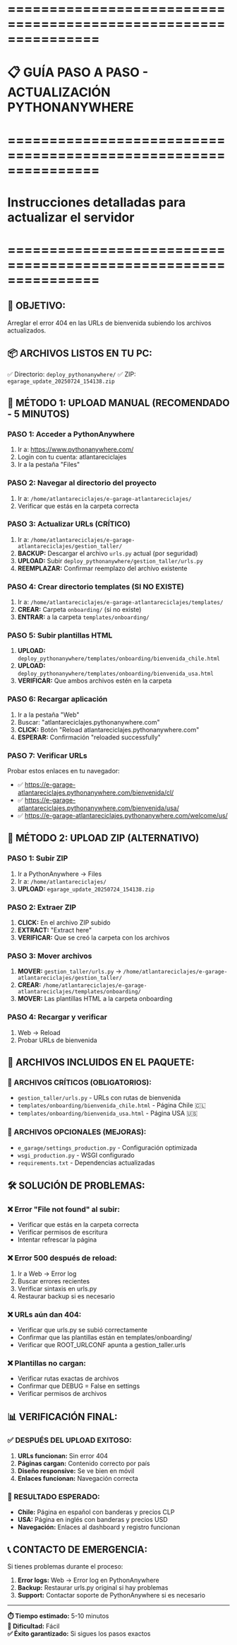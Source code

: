 # ===============================================================
# 📋 GUÍA PASO A PASO - ACTUALIZACIÓN PYTHONANYWHERE
# ===============================================================
# Instrucciones detalladas para actualizar el servidor
# ===============================================================

## 🎯 OBJETIVO:
Arreglar el error 404 en las URLs de bienvenida subiendo los archivos actualizados.

## 📦 ARCHIVOS LISTOS EN TU PC:
✅ Directorio: `deploy_pythonanywhere/`
✅ ZIP: `egarage_update_20250724_154138.zip`

## 🚀 MÉTODO 1: UPLOAD MANUAL (RECOMENDADO - 5 MINUTOS)

### PASO 1: Acceder a PythonAnywhere
1. Ir a: https://www.pythonanywhere.com/
2. Login con tu cuenta: atlantareciclajes
3. Ir a la pestaña "Files"

### PASO 2: Navegar al directorio del proyecto
1. Ir a: `/home/atlantareciclajes/e-garage-atlantareciclajes/`
2. Verificar que estás en la carpeta correcta

### PASO 3: Actualizar URLs (CRÍTICO)
1. Ir a: `/home/atlantareciclajes/e-garage-atlantareciclajes/gestion_taller/`
2. **BACKUP:** Descargar el archivo `urls.py` actual (por seguridad)
3. **UPLOAD:** Subir `deploy_pythonanywhere/gestion_taller/urls.py`
4. **REEMPLAZAR:** Confirmar reemplazo del archivo existente

### PASO 4: Crear directorio templates (SI NO EXISTE)
1. Ir a: `/home/atlantareciclajes/e-garage-atlantareciclajes/templates/`
2. **CREAR:** Carpeta `onboarding/` (si no existe)
3. **ENTRAR:** a la carpeta `templates/onboarding/`

### PASO 5: Subir plantillas HTML
1. **UPLOAD:** `deploy_pythonanywhere/templates/onboarding/bienvenida_chile.html`
2. **UPLOAD:** `deploy_pythonanywhere/templates/onboarding/bienvenida_usa.html`
3. **VERIFICAR:** Que ambos archivos estén en la carpeta

### PASO 6: Recargar aplicación
1. Ir a la pestaña "Web"
2. Buscar: "atlantareciclajes.pythonanywhere.com"
3. **CLICK:** Botón "Reload atlantareciclajes.pythonanywhere.com"
4. **ESPERAR:** Confirmación "reloaded successfully"

### PASO 7: Verificar URLs
Probar estos enlaces en tu navegador:
- ✅ https://e-garage-atlantareciclajes.pythonanywhere.com/bienvenida/cl/
- ✅ https://e-garage-atlantareciclajes.pythonanywhere.com/bienvenida/usa/
- ✅ https://e-garage-atlantareciclajes.pythonanywhere.com/welcome/us/

## 🚀 MÉTODO 2: UPLOAD ZIP (ALTERNATIVO)

### PASO 1: Subir ZIP
1. Ir a PythonAnywhere → Files
2. Ir a: `/home/atlantareciclajes/`
3. **UPLOAD:** `egarage_update_20250724_154138.zip`

### PASO 2: Extraer ZIP
1. **CLICK:** En el archivo ZIP subido
2. **EXTRACT:** "Extract here"
3. **VERIFICAR:** Que se creó la carpeta con los archivos

### PASO 3: Mover archivos
1. **MOVER:** `gestion_taller/urls.py` → `/home/atlantareciclajes/e-garage-atlantareciclajes/gestion_taller/`
2. **CREAR:** `/home/atlantareciclajes/e-garage-atlantareciclajes/templates/onboarding/`
3. **MOVER:** Las plantillas HTML a la carpeta onboarding

### PASO 4: Recargar y verificar
1. Web → Reload
2. Probar URLs de bienvenida

## 🔧 ARCHIVOS INCLUIDOS EN EL PAQUETE:

### 📄 ARCHIVOS CRÍTICOS (OBLIGATORIOS):
- `gestion_taller/urls.py` - URLs con rutas de bienvenida
- `templates/onboarding/bienvenida_chile.html` - Página Chile 🇨🇱
- `templates/onboarding/bienvenida_usa.html` - Página USA 🇺🇸

### 📄 ARCHIVOS OPCIONALES (MEJORAS):
- `e_garage/settings_production.py` - Configuración optimizada
- `wsgi_production.py` - WSGI configurado
- `requirements.txt` - Dependencias actualizadas

## 🛠️ SOLUCIÓN DE PROBLEMAS:

### ❌ Error "File not found" al subir:
- Verificar que estás en la carpeta correcta
- Verificar permisos de escritura
- Intentar refrescar la página

### ❌ Error 500 después de reload:
1. Ir a Web → Error log
2. Buscar errores recientes
3. Verificar sintaxis en urls.py
4. Restaurar backup si es necesario

### ❌ URLs aún dan 404:
- Verificar que urls.py se subió correctamente
- Confirmar que las plantillas están en templates/onboarding/
- Verificar que ROOT_URLCONF apunta a gestion_taller.urls

### ❌ Plantillas no cargan:
- Verificar rutas exactas de archivos
- Confirmar que DEBUG = False en settings
- Verificar permisos de archivos

## 📊 VERIFICACIÓN FINAL:

### ✅ DESPUÉS DEL UPLOAD EXITOSO:
1. **URLs funcionan:** Sin error 404
2. **Páginas cargan:** Contenido correcto por país
3. **Diseño responsive:** Se ve bien en móvil
4. **Enlaces funcionan:** Navegación correcta

### 🎯 RESULTADO ESPERADO:
- **Chile:** Página en español con banderas y precios CLP
- **USA:** Página en inglés con banderas y precios USD
- **Navegación:** Enlaces al dashboard y registro funcionan

## 📞 CONTACTO DE EMERGENCIA:
Si tienes problemas durante el proceso:
1. **Error logs:** Web → Error log en PythonAnywhere
2. **Backup:** Restaurar urls.py original si hay problemas
3. **Support:** Contactar soporte de PythonAnywhere si es necesario

---
**⏱️ Tiempo estimado:** 5-10 minutos  
**🎯 Dificultad:** Fácil  
**✅ Éxito garantizado:** Si sigues los pasos exactos
